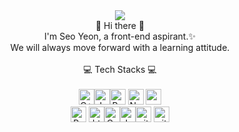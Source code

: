 <div align="center">
<img src="https://github.com/123dd654/123dd654/assets/161431124/d8863cc8-c908-44f9-ba9c-e8682eeba72d">
</div>

<!-- ## 🥰 Let's get connected

## 🛠️ Technologies and Tools I use -->

<div align="center">🎀 Hi there 🎀</div>
<div align="center">
I'm Seo Yeon, a front-end aspirant.✨<br />
We will always move forward with a learning attitude.<br />
</div>
<br />
<div align="center">💻 Tech Stacks 💻</div>
<br />
<div align="center">
 <img alt="C++" src="https://img.shields.io/badge/C%2B%2B-00599C?style=for-the-badge&logo=c%2B%2B&logoColor=white" height="25px"/><img alt="Javascript" src="https://img.shields.io/badge/JavaScript-323330?style=for-the-badge&logo=javascript&logoColor=F7DF1E"  height="25px"/><img alt="React" src="https://img.shields.io/badge/React-20232A?style=for-the-badge&logo=react&logoColor=61DAFB" height="25px"/>
 <!-- <img alt="NextJs" src="https://img.shields.io/badge/Next-black?style=for-the-badge&logo=next.js&logoColor=white" height="25px"/> -->
 <!-- <img alt="MongoDB" src="https://img.shields.io/badge/-MongoDB-13aa52?style=flat-square&logo=mongodb&logoColor=white"  height="25px"/> --><img alt="Nodejs" src="https://img.shields.io/badge/-Nodejs-43853d?style=flat-square&logo=Node.js&logoColor=white"  height="25px"/>
 <!-- <img alt="npm" src="https://img.shields.io/badge/NPM-%23000000.svg?style=for-the-badge&logo=npm&logoColor=white" height="25px"/> --><img alt="redux" src="https://img.shields.io/badge/-Redux-764ABC?style=flat-square&logo=redux&logoColor=white" height="25px"/>
 <!-- <img alt="Express" src="https://img.shields.io/badge/express.js-%23404d59.svg?style=for-the-badge&logo=express&logoColor=%2361DAFB" height="25px"/> -->
 <!-- <img alt="Tailwidcss" src="https://img.shields.io/badge/Tailwind_CSS-38B2AC?style=for-the-badge&logo=tailwind-css&logoColor=white" height="25px"/> -->
 <!-- <img alt="Bootstrap" src="https://img.shields.io/badge/Bootstrap-563D7C?style=for-the-badge&logo=bootstrap&logoColor=white" height="25px"/> -->
 <!-- <img alt="Material UI" src="https://img.shields.io/badge/Material--UI-0081CB?style=for-the-badge&logo=material-ui&logoColor=white" height="25px"/> -->
 <br />
 <img alt="Python" src="https://img.shields.io/badge/Python-14354C?style=for-the-badge&logo=python&logoColor=white" height="25px"/>
 <!-- <img alt="Markdown" src="https://img.shields.io/badge/Markdown-000000?style=for-the-badge&logo=markdown&logoColor=white"  height="25px"/> --><img alt="html5" src="https://img.shields.io/badge/HTML5-E34F26?style=for-the-badge&logo=html5&logoColor=white" height="25px"/><img alt="Css3" src="https://img.shields.io/badge/CSS3-1572B6?style=for-the-badge&logo=css3&logoColor=white" height="25px"/><img alt="Jquery" src="https://img.shields.io/badge/jquery-%230769AD.svg?style=for-the-badge&logo=jquery&logoColor=white" height="25px"/><img alt="git" src="https://img.shields.io/badge/-Git-F05032?style=flat-square&logo=git&logoColor=white" height="25px"/>
 <!-- <img alt="Brave browser" src="https://img.shields.io/badge/-Brave_Browser-FB542B?style=flat-square&logo=brave&logoColor=white" height="25px"/> -->
 <!-- <img alt="Prettier" src="https://img.shields.io/badge/-Prettier-F7B93E?style=flat-square&logo=prettier&logoColor=white" height="25px"/> --><img alt="github actions" src="https://img.shields.io/badge/-Github_Actions-2088FF?style=flat-square&logo=github-actions&logoColor=white" height="25px"/>
 <!-- <img alt="postman" src="https://img.shields.io/badge/-Postman-00C7B7?style=flat-square&logo=postman&logoColor=white" height="25px"/> -->
 <!--<img alt="Heroku" src="https://img.shields.io/badge/-Heroku-430098?style=flat-square&logo=heroku&logoColor=white" height="25px"/> -->
</div>








